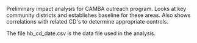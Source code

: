 Preliminary impact analysis for CAMBA outreach program. Looks at key community districts and establishes baseline for these areas. Also shows correlations with related CD's to determine appropriate controls.

The file hb_cd_date.csv is the data file used in the analysis. 
